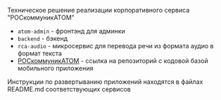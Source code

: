 Техническое решение реализации корпоративного сервиса "РОСкоммуникАТОМ"

- `atom-admin` - фронтэнд для админки
- `backend` - бэкенд
- `rca-audio` - микросервис для перевода речи из формата аудио в формат текста
- [РОСкоммуникАТОМ](www.google.com) - ссылка на репозиторий с кодовой базой мобильного приложения

Инструкции по развертыванию приложений находятся в файлах README.md соответствующих сервисов